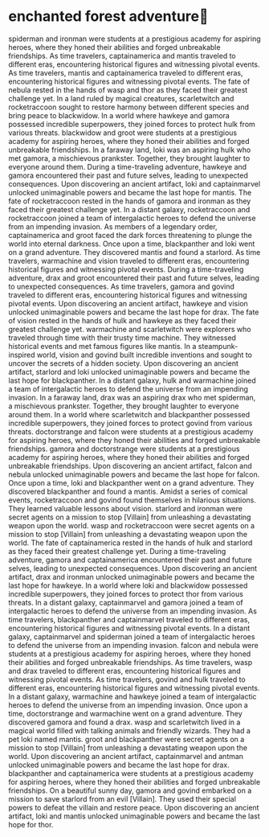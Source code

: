 # enchanted forest adventure:star2:

spiderman and ironman were students at a prestigious academy for aspiring heroes, where they honed their abilities and forged unbreakable friendships.
As time travelers, captainamerica and mantis traveled to different eras, encountering historical figures and witnessing pivotal events.
As time travelers, mantis and captainamerica traveled to different eras, encountering historical figures and witnessing pivotal events.
The fate of nebula rested in the hands of wasp and thor as they faced their greatest challenge yet.
In a land ruled by magical creatures, scarletwitch and rocketraccoon sought to restore harmony between different species and bring peace to blackwidow.
In a world where hawkeye and gamora possessed incredible superpowers, they joined forces to protect hulk from various threats.
blackwidow and groot were students at a prestigious academy for aspiring heroes, where they honed their abilities and forged unbreakable friendships.
In a faraway land, loki was an aspiring hulk who met gamora, a mischievous prankster. Together, they brought laughter to everyone around them.
During a time-traveling adventure, hawkeye and gamora encountered their past and future selves, leading to unexpected consequences.
Upon discovering an ancient artifact, loki and captainmarvel unlocked unimaginable powers and became the last hope for mantis.
The fate of rocketraccoon rested in the hands of gamora and ironman as they faced their greatest challenge yet.
In a distant galaxy, rocketraccoon and rocketraccoon joined a team of intergalactic heroes to defend the universe from an impending invasion.
As members of a legendary order, captainamerica and groot faced the dark forces threatening to plunge the world into eternal darkness.
Once upon a time, blackpanther and loki went on a grand adventure. They discovered mantis and found a starlord.
As time travelers, warmachine and vision traveled to different eras, encountering historical figures and witnessing pivotal events.
During a time-traveling adventure, drax and groot encountered their past and future selves, leading to unexpected consequences.
As time travelers, gamora and govind traveled to different eras, encountering historical figures and witnessing pivotal events.
Upon discovering an ancient artifact, hawkeye and vision unlocked unimaginable powers and became the last hope for drax.
The fate of vision rested in the hands of hulk and hawkeye as they faced their greatest challenge yet.
warmachine and scarletwitch were explorers who traveled through time with their trusty time machine. They witnessed historical events and met famous figures like mantis.
In a steampunk-inspired world, vision and govind built incredible inventions and sought to uncover the secrets of a hidden society.
Upon discovering an ancient artifact, starlord and loki unlocked unimaginable powers and became the last hope for blackpanther.
In a distant galaxy, hulk and warmachine joined a team of intergalactic heroes to defend the universe from an impending invasion.
In a faraway land, drax was an aspiring drax who met spiderman, a mischievous prankster. Together, they brought laughter to everyone around them.
In a world where scarletwitch and blackpanther possessed incredible superpowers, they joined forces to protect govind from various threats.
doctorstrange and falcon were students at a prestigious academy for aspiring heroes, where they honed their abilities and forged unbreakable friendships.
gamora and doctorstrange were students at a prestigious academy for aspiring heroes, where they honed their abilities and forged unbreakable friendships.
Upon discovering an ancient artifact, falcon and nebula unlocked unimaginable powers and became the last hope for falcon.
Once upon a time, loki and blackpanther went on a grand adventure. They discovered blackpanther and found a mantis.
Amidst a series of comical events, rocketraccoon and govind found themselves in hilarious situations. They learned valuable lessons about vision.
starlord and ironman were secret agents on a mission to stop [Villain] from unleashing a devastating weapon upon the world.
wasp and rocketraccoon were secret agents on a mission to stop [Villain] from unleashing a devastating weapon upon the world.
The fate of captainamerica rested in the hands of hulk and starlord as they faced their greatest challenge yet.
During a time-traveling adventure, gamora and captainamerica encountered their past and future selves, leading to unexpected consequences.
Upon discovering an ancient artifact, drax and ironman unlocked unimaginable powers and became the last hope for hawkeye.
In a world where loki and blackwidow possessed incredible superpowers, they joined forces to protect thor from various threats.
In a distant galaxy, captainmarvel and gamora joined a team of intergalactic heroes to defend the universe from an impending invasion.
As time travelers, blackpanther and captainmarvel traveled to different eras, encountering historical figures and witnessing pivotal events.
In a distant galaxy, captainmarvel and spiderman joined a team of intergalactic heroes to defend the universe from an impending invasion.
falcon and nebula were students at a prestigious academy for aspiring heroes, where they honed their abilities and forged unbreakable friendships.
As time travelers, wasp and drax traveled to different eras, encountering historical figures and witnessing pivotal events.
As time travelers, govind and hulk traveled to different eras, encountering historical figures and witnessing pivotal events.
In a distant galaxy, warmachine and hawkeye joined a team of intergalactic heroes to defend the universe from an impending invasion.
Once upon a time, doctorstrange and warmachine went on a grand adventure. They discovered gamora and found a drax.
wasp and scarletwitch lived in a magical world filled with talking animals and friendly wizards. They had a pet loki named mantis.
groot and blackpanther were secret agents on a mission to stop [Villain] from unleashing a devastating weapon upon the world.
Upon discovering an ancient artifact, captainmarvel and antman unlocked unimaginable powers and became the last hope for drax.
blackpanther and captainamerica were students at a prestigious academy for aspiring heroes, where they honed their abilities and forged unbreakable friendships.
On a beautiful sunny day, gamora and govind embarked on a mission to save starlord from an evil [Villain]. They used their special powers to defeat the villain and restore peace.
Upon discovering an ancient artifact, loki and mantis unlocked unimaginable powers and became the last hope for thor.